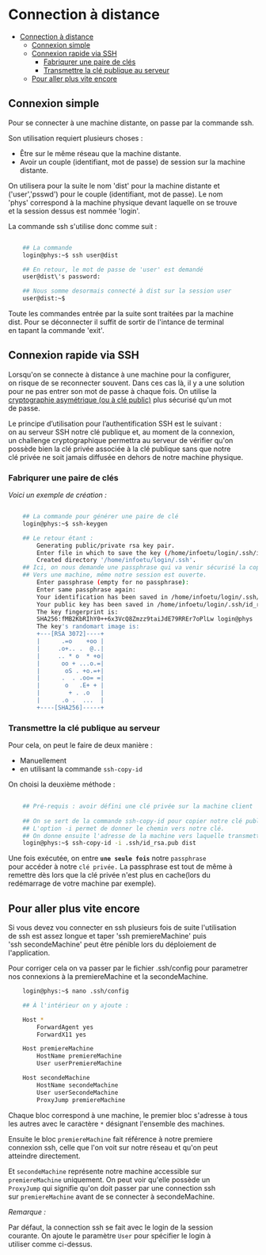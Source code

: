 # Connection à distance

- [Connection à distance](#connection-à-distance)
  - [Connexion simple](#connexion-simple)
  - [Connexion rapide via SSH](#connexion-rapide-via-ssh)
    - [Fabriqurer une paire de clés](#fabriqurer-une-paire-de-clés)
    - [Transmettre la clé publique au serveur](#transmettre-la-clé-publique-au-serveur)
  - [Pour aller plus vite encore](#pour-aller-plus-vite-encore)

## Connexion simple

Pour se connecter à une machine distante, on passe par la commande ssh.

Son utilisation requiert plusieurs choses :

- Être sur le même réseau que la machine distante.
- Avoir un couple (identifiant, mot de passe) de session sur la machine distante.

On utilisera pour la suite le nom 'dist' pour la machine distante et</br>
('user','psswd') pour le couple (identifiant, mot de passe). Le nom</br>
'phys' correspond à la machine physique devant laquelle on se trouve</br>
et la session dessus est nommée 'login'.

La commande ssh s'utilise donc comme suit :

```bash

    ## La commande
    login@phys:~$ ssh user@dist

    ## En retour, le mot de passe de 'user' est demandé
    user@dist\'s password:

    ## Nous somme desormais connecté à dist sur la session user
    user@dist:~$ 

```

Toute les commandes entrée par la suite sont traitées par la machine</br>
dist. Pour se déconnecter il suffit de sortir de l'intance de terminal</br>
en tapant la commande 'exit'.

## Connexion rapide via SSH

Lorsqu'on se connecte à distance à une machine pour la configurer,</br>
on risque de se reconnecter souvent. Dans ces cas là, il y a une solution</br>
pour ne pas entrer son mot de passe à chaque fois. On utilise la</br>
[cryptographie asymétrique (ou à clé public)](https://fr.wikipedia.org/wiki/Cryptographie_asym%C3%A9trique) plus sécurisé qu'un mot</br>
de passe.

Le principe d’utilisation pour l’authentification SSH est le suivant :</br>
on au serveur SSH notre clé publique et, au moment de la connexion,</br>
un challenge cryptographique permettra au serveur de vérifier qu'on</br>
possède bien la clé privée associée à la clé publique sans que notre</br>
clé privée ne soit jamais diffusée en dehors de notre machine physique.

### Fabriqurer une paire de clés

*Voici un exemple de création :*

```bash

    ## La commande pour générer une paire de clé
    login@phys:~$ ssh-keygen

    ## Le retour étant :
        Generating public/private rsa key pair.
        Enter file in which to save the key (/home/infoetu/login/.ssh/id_rsa):
        Created directory '/home/infoetu/login/.ssh'.
    ## Ici, on nous demande une passphrase qui va venir sécurisé la copie de notre clé
    ## Vers une machine, même notre session est ouverte.
        Enter passphrase (empty for no passphrase):
        Enter same passphrase again:
        Your identification has been saved in /home/infoetu/login/.ssh/id_rsa
        Your public key has been saved in /home/infoetu/login/.ssh/id_rsa.pub
        The key fingerprint is:
        SHA256:fMB2KbRIhY0++6x3VcQ8Zmzz9taiJdE79RREr7oPlLw login@phys
        The key's randomart image is:
        +---[RSA 3072]----+
        |      .=o    +oo |
        |     .o+.. .  @..|
        |     .. * o  * +o|
        |      oo + ...o.=|
        |       oS . +o.=+|
        |      .  . .oo= =|
        |       o   .E+ + |
        |        + . .o   |
        |      .o .  ...  |
        +----[SHA256]-----+

```

### Transmettre la clé publique au serveur

Pour cela, on peut le faire de deux manière :

- Manuellement
- en utilisant la commande `ssh-copy-id`

On choisi la deuxième méthode :

```bash
    
    ## Pré-requis : avoir défini une clé privée sur la machine client
    
    ## On se sert de la commande ssh-copy-id pour copier notre clé public
    ## L'option -i permet de donner le chemin vers notre clé.
    ## On donne ensuite l'adresse de la machine vers laquelle transmettre la clé
    login@phys:~$ ssh-copy-id -i .ssh/id_rsa.pub dist

```

Une fois exécutée, on entre **`une seule fois`** notre `passphrase`</br>
pour accéder à notre `clé privée.` La passphrase est tout de même à</br>
remettre dès lors que la clé privée n'est plus en cache(lors du</br>
redémarrage de votre machine par exemple).

## Pour aller plus vite encore

Si vous devez vou connecter en ssh plusieurs fois de suite l'utilisation</br>
de ssh est assez longue et taper 'ssh premiereMachine' puis</br>
'ssh secondeMachine' peut être pénible lors du déploiement de</br>
l'application.

Pour corriger cela on va passer par le fichier .ssh/config pour parametrer</br>
nos connexions à la premiereMachine et la secondeMachine.

```bash
    login@phys:~$ nano .ssh/config

    ## À l'intérieur on y ajoute :

    Host *
        ForwardAgent yes
        ForwardX11 yes

    Host premiereMachine
        HostName premiereMachine
        User userPremiereMachine

    Host secondeMachine
        HostName secondeMachine
        User userSecondeMachine
        ProxyJump premiereMachine

```

Chaque bloc correspond à une machine, le premier bloc s'adresse à tous</br>
les autres avec le caractère `*` désignant l'ensemble des machines.</br>

Ensuite le bloc `premiereMachine` fait référence à notre premiere</br>
connexion ssh, celle que l'on voit sur notre réseau et qu'on peut</br>
atteindre directement.

Et `secondeMachine` représente notre machine accessible sur</br>
`premiereMachine` uniquement. On peut voir qu'elle possède un</br>
`ProxyJump` qui signifie qu'on doit passer par une connection ssh</br>
sur `premiereMachine` avant de se connecter à secondeMachine.

_*Remarque :*_

Par défaut, la connection ssh se fait avec le login de la session</br>
courante. On ajoute le paramètre `User` pour spécifier le login à</br>
utiliser comme ci-dessus.

